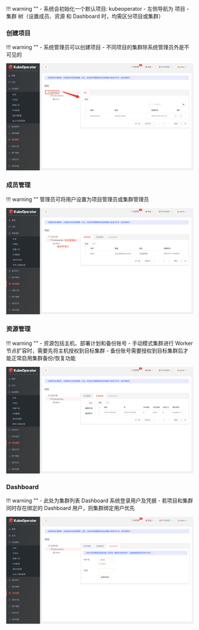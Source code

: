
!!! warning ""
    - 系统会初始化一个默认项目: kubeoperator
    - 左侧导航为 项目 - 集群 树（设置成员、资源 和 Dashboard 时，均需区分项目或集群）

### 创建项目

!!! warning ""
    - 系统管理员可以创建项目
    - 不同项目的集群除系统管理员外是不可见的

![project-list](../img/user_manual/project/project-list.png)

### 成员管理

!!! warning ""
    管理员可将用户设置为项目管理员或集群管理员

![project-3](../img/user_manual/project/project-3.png)

### 资源管理

!!! warning ""
    - 资源包括主机、部署计划和备份账号
    - 手动模式集群进行 Worker 节点扩容时，需要先将主机授权到目标集群
    - 备份账号需要授权到目标集群后才能正常启用集群备份/恢复功能

![project-5](../img/user_manual/project/project-5.png)

### Dashboard

!!! warning ""
    - 此处为集群列表 Dashboard 系统登录用户及凭据
    - 若项目和集群同时存在绑定的 Dashboard 用户，则集群绑定用户优先

![project-dashboard](../img/user_manual/project/project-dashboard.png)
